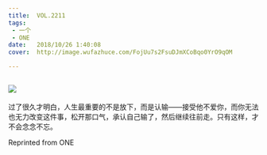 ```yaml
---
title:	VOL.2211
tags:
 - 一个
 - ONE
date:	2018/10/26 1:40:08
cover:	http://image.wufazhuce.com/FojUu7s2FsuDJmXCoBqo0YrO9qOM

---
```

![](http://image.wufazhuce.com/FojUu7s2FsuDJmXCoBqo0YrO9qOM)
---

过了很久才明白，人生最重要的不是放下，而是认输——接受他不爱你，而你无法也无力改变这件事，松开那口气，承认自己输了，然后继续往前走。只有这样，才不会念念不忘。
 
Reprinted from ONE
